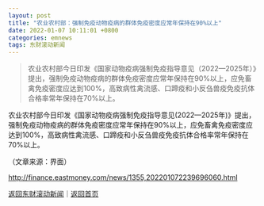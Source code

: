 ```yaml
---
layout: post
title: "农业农村部：强制免疫动物疫病的群体免疫密度应常年保持在90%以上"
date: 2022-01-07 10:11:01 +0800
categories: emnews
tags: 东财滚动新闻
---
```

> 农业农村部今日印发《国家动物疫病强制免疫指导意见（2022—2025年）》提出，强制免疫动物疫病的群体免疫密度应常年保持在90%以上，应免畜禽免疫密度应达到100%，高致病性禽流感、口蹄疫和小反刍兽疫免疫抗体合格率常年保持在70%以上。

<p>农业农村部今日印发《国家动物疫病强制免疫指导意见(2022—2025年)》提出，强制免疫动物疫病的群体免疫密度应常年保持在90%以上，应免畜禽免疫密度应达到100%，高致病性禽流感、口蹄疫和小反刍兽疫免疫抗体合格率常年保持在70%以上。</p><p class="em_media">（文章来源：界面）</p>

<http://finance.eastmoney.com/news/1355,202201072239696060.html>

[返回东财滚动新闻](//finews.withounder.com/emnews/)｜[返回首页](//finews.withounder.com/)